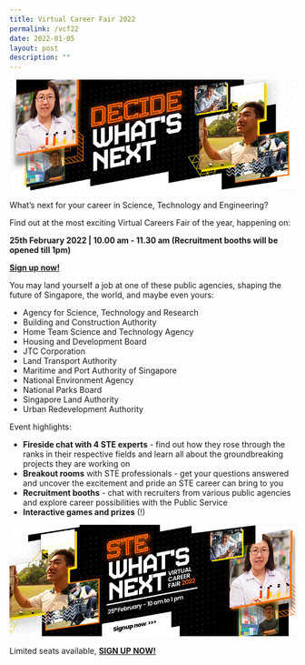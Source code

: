 ```yaml
---
title: Virtual Career Fair 2022
permalink: /vcf22
date: 2022-01-05
layout: post
description: ""
---
```

![Alt text for image on Isomer site](/images/header1.png)

What’s next for your career in Science, Technology and Engineering? 
 
Find out at the most exciting Virtual Careers Fair of the year, happening on:

**25th February 2022 | 10.00 am - 11.30 am 
(Recruitment booths will be opened till 1pm)**

**[Sign up now!](go.gov.sg/stevcf)**

You may land yourself a job at one of these public agencies, shaping the future of Singapore, the world, and maybe even yours:

* Agency for Science, Technology and Research  
* Building and Construction Authority  
* Home Team Science and Technology Agency  
* Housing and Development Board  
* JTC Corporation
* Land Transport Authority  
* Maritime and Port Authority of Singapore  
* National Environment Agency  
* National Parks Board  
* Singapore Land Authority  
* Urban Redevelopment Authority

Event highlights:
* **Fireside chat with 4 STE experts** - find out how they rose through the ranks in their respective fields and learn all about the groundbreaking projects they are working on
* **Breakout rooms** with STE professionals  - get your questions answered and uncover the excitement and pride an STE career can bring to you
* **Recruitment booths** - chat with recruiters from various public agencies and explore career possibilities with the Public Service 
* **Interactive games and prizes** (!)

[![Alt text for image on Isomer site](/images/STE-bannerpage-banner2.png) ](https://go.gov.sg/stevcf)


Limited seats available, 
**[SIGN UP NOW! ](https://go.gov.sg/stevcf)**